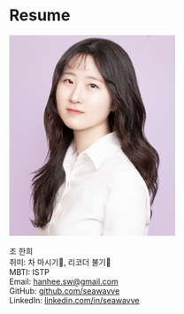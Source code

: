 # Resume 
  
<img src="https://github.com/seawavve/Resume/blob/main/profile.png" alt="drawing" width="300"/>

  조 한희  
  취미: 차 마시기:tea:, 리코더 불기:musical_score:  
  MBTI: ISTP  
  Email: hanhee.sw@gmail.com  
  GitHub: [github.com/seawavve](https://github.com/seawavve)  
  LinkedIn: [linkedin.com/in/seawavve](https://www.linkedin.com/in/%ED%95%9C%ED%9D%AC-%EC%A1%B0-0170a9202/)
